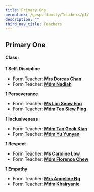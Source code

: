 ```yaml
---
title: Primary One
permalink: /gesps-family/Teachers/p1/
description: ""
third_nav_title: Teachers
---
```

## Primary One

#### Class:

**1 Self-Discipline**

*   Form Teacher: **[Mrs Dorcas Chan](mailto:koh_kah_fong_dorcas@schools.gov.sg)**
*   Form Teacher: **[Mdm Nadiah](mailto:Nadiah_Sheik_Allahuddin@schools.gov.sg)**

**1 Perseverance**

*   Form Teacher: **[Ms Lim Seow Eng](mailto:lim_seow_eng@schools.gov.sg)**
*   Form Teacher: **[Mdm Teo Siew Ping](mailto:Teo_Siew_Ping_Paulyne@schools.gov.sg)**

**1 Inclusiveness**

*   Form Teacher: **[Mdm Tan Geok Kian](mailto:Tan_Geok_Kian@schools.gov.sg)**
*   Form Teacher: **[Mdm Yu Yunyan](mailto:yu_yunyan@schools.gov.sg)**

**1 Respect**  

*   Form Teacher: **[Ms Caroline Low](mailto:low_kwee_choo_caroline@schools.gov.sg)**
*   Form Teacher: **[Mdm Florence Chew](mailto:chew_geok_fah@schools.gov.sg)**

**1 Empathy**

*   Form Teacher: **[Mrs Angeline Ng](mailto:ong_ling_ling_angeline@schools,gov.sg)**
*   Form Teacher: **[Mdm Khairyanie](mailto:Khairyanie_Kamsani@schools.gov.sg)**